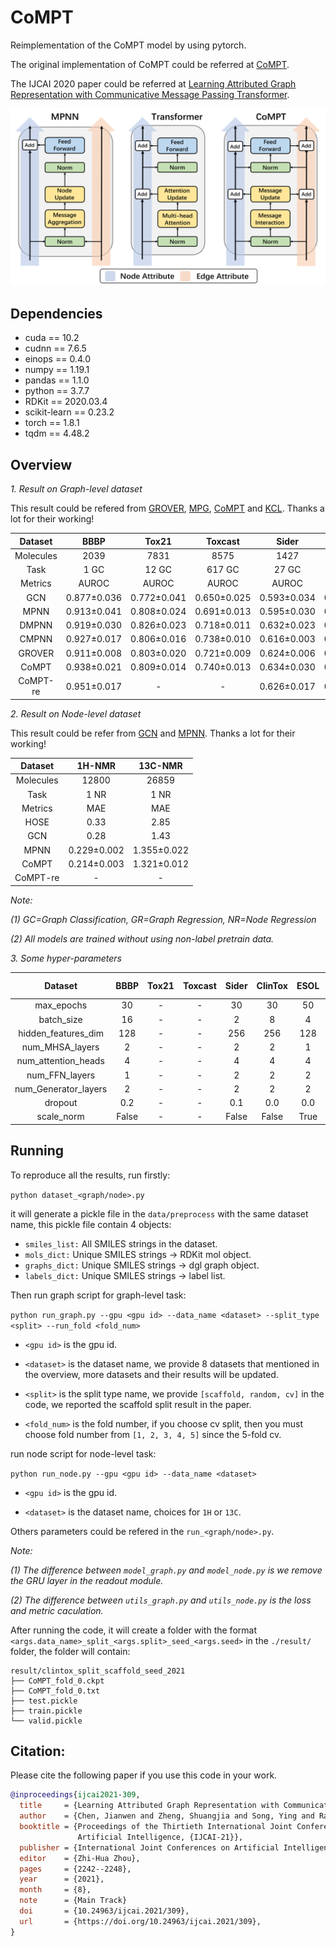 # CoMPT

Reimplementation of the CoMPT model by using pytorch.

The original implementation of CoMPT could be referred at [CoMPT](https://github.com/jcchan23/CoMPT).

The IJCAI 2020 paper could be referred at [Learning Attributed Graph Representation with Communicative Message Passing Transformer](https://www.ijcai.org/proceedings/2021/0309.pdf).

![CoMPT_framework](./framework.png)

## Dependencies
+ cuda == 10.2
+ cudnn == 7.6.5
+ einops == 0.4.0
+ numpy == 1.19.1
+ pandas == 1.1.0
+ python == 3.7.7
+ RDKit == 2020.03.4
+ scikit-learn == 0.23.2
+ torch == 1.8.1
+ tqdm == 4.48.2

## Overview

*1. Result on Graph-level dataset*

This result could be refered from [GROVER](https://arxiv.org/pdf/2007.02835.pdf), [MPG](https://arxiv.org/pdf/2012.11175.pdf),  [CoMPT](https://www.ijcai.org/proceedings/2021/0309.pdf) and [KCL](https://arxiv.org/pdf/2112.00544.pdf). Thanks a lot for their working! 

| Dataset | BBBP | Tox21 | Toxcast | Sider | ClinTox | ESOL | FreeSolv | Lipophilicity |
|:---:    |:---: |:---:  |:---:    |:---:  |:---:    |:---: |:---:     |:---:          |
|Molecules|2039  |7831   |8575     |1427   |1478     |1128  |642       |4200           |
|Task     |1 GC  |12 GC  |617 GC   |27 GC  |2 GC     |1 GR  |1 GR      |1 GR           |
|Metrics  |AUROC |AUROC  |AUROC    |AUROC  |AUROC    |RMSE  |RMSE      |RMSE           |
|GCN      |0.877±0.036|0.772±0.041|0.650±0.025|0.593±0.034|0.845±0.051|1.068±0.050|2.900±0.135|0.712±0.049|
|MPNN     |0.913±0.041|0.808±0.024|0.691±0.013|0.595±0.030|0.879±0.054|1.167±0.430|2.185±0.952|0.672±0.051|
|DMPNN    |0.919±0.030|0.826±0.023|0.718±0.011|0.632±0.023|0.897±0.040|0.980±0.258|2.177±0.914|0.653±0.046|
|CMPNN    |0.927±0.017|0.806±0.016|0.738±0.010|0.616±0.003|0.902±0.008|0.798±0.112|2.007±0.442|0.614±0.029|
|GROVER   |0.911±0.008|0.803±0.020|0.721±0.009|0.624±0.006|0.884±0.013|0.911±0.116|1.987±0.072|0.643±0.030|
|CoMPT    |0.938±0.021|0.809±0.014|0.740±0.013|0.634±0.030|0.934±0.019|0.774±0.058|1.855±0.578|0.592±0.048|
|CoMPT-re |0.951±0.017|-|-|0.626±0.017|0.904±0.021|0.832±0.147|1.948±0.471|0.616±0.019|

*2. Result on Node-level dataset*

This result could be refer from [GCN](https://jcheminf.biomedcentral.com/articles/10.1186/s13321-019-0374-3) and [MPNN](https://pubs.acs.org/doi/10.1021/acs.jcim.0c00195). Thanks a lot for their working!

| Dataset | 1H-NMR | 13C-NMR |
|:---:    |:---: |:---:  |
|Molecules|12800  |26859   |
|Task     |1 NR  |1 NR  |
|Metrics  |MAE |MAE  |
|HOSE     |0.33|2.85|
|GCN      |0.28|1.43|
|MPNN     |0.229±0.002|1.355±0.022|
|CoMPT    |0.214±0.003|1.321±0.012|
|CoMPT-re |-|-|-|

*Note:*

*(1) GC=Graph Classification, GR=Graph Regression, NR=Node Regression*

*(2) All models are trained without using non-label pretrain data.*

*3. Some hyper-parameters*

| Dataset | BBBP | Tox21 | Toxcast | Sider | ClinTox | ESOL | FreeSolv | Lipophilicity | 1H-NMR | 13C-NMR |
|:---:    |:---: |:---:  |:---:    |:---:  |:---:    |:---: |:---:     |:---:          |:---:   |:---:    |
|max_epochs|30|-|-|30|30|50|50|50|-|-|
|batch_size|16|-|-|2|8|4|4|8|-|-|
|hidden_features_dim|128|-|-|256|256|128|128|256|-|-|
|num_MHSA_layers|2|-|-|2|2|1|2|3|-|-|
|num_attention_heads|4|-|-|4|4|4|4|4|-|-|
|num_FFN_layers|1|-|-|2|2|2|2|2|-|-|
|num_Generator_layers|2|-|-|2|2|2|2|2|-|-|
|dropout|0.2|-|-|0.1|0.0|0.0|0.0|0.0|-|-|
|scale_norm|False|-|-|False|False|True|True|False|-|-|

## Running

To reproduce all the results, run firstly:

`python dataset_<graph/node>.py`

it will generate a pickle file in the `data/preprocess` with the same dataset name, this pickle file contain 4 objects:

+ `smiles_list:` All SMILES strings in the dataset.
+ `mols_dict:` Unique SMILES strings -> RDKit mol object.
+ `graphs_dict:` Unique SMILES strings -> dgl graph object.
+ `labels_dict:` Unique SMILES strings -> label list.

Then run graph script for graph-level task:

`python run_graph.py --gpu <gpu id> --data_name <dataset> --split_type <split> --run_fold <fold_num>`

+ `<gpu id>` is the gpu id.

+ `<dataset>` is the dataset name, we provide 8 datasets that mentioned in the overview, more datasets and their results will be updated.

+ `<split>` is the split type name, we provide `[scaffold, random, cv]` in the code, we reported the scaffold split result in the paper.

+ `<fold_num>` is the fold number, if you choose cv split, then you must choose fold number from `[1, 2, 3, 4, 5]` since the 5-fold cv.

run node script for node-level task:

`python run_node.py --gpu <gpu id> --data_name <dataset>`

+ `<gpu id>` is the gpu id.

+ `<dataset>` is the dataset name, choices for `1H` or `13C`.

Others parameters could be refered in the `run_<graph/node>.py`.

*Note:*

*(1) The difference between `model_graph.py` and `model_node.py` is we remove the GRU layer in the readout module.*

*(2) The difference between `utils_graph.py` and `utils_node.py` is the loss and metric caculation.* 


After running the code, it will create a folder with the format `<args.data_name>_split_<args.split>_seed_<args.seed>` in the `./result/` folder, the folder will contain:
```
result/clintox_split_scaffold_seed_2021
├── CoMPT_fold_0.ckpt
├── CoMPT_fold_0.txt
├── test.pickle
├── train.pickle
└── valid.pickle
```

## Citation:

Please cite the following paper if you use this code in your work.
```bibtex
@inproceedings{ijcai2021-309,
  title     = {Learning Attributed Graph Representation with Communicative Message Passing Transformer},
  author    = {Chen, Jianwen and Zheng, Shuangjia and Song, Ying and Rao, Jiahua and Yang, Yuedong},
  booktitle = {Proceedings of the Thirtieth International Joint Conference on
               Artificial Intelligence, {IJCAI-21}},
  publisher = {International Joint Conferences on Artificial Intelligence Organization},
  editor    = {Zhi-Hua Zhou},
  pages     = {2242--2248},
  year      = {2021},
  month     = {8},
  note      = {Main Track}
  doi       = {10.24963/ijcai.2021/309},
  url       = {https://doi.org/10.24963/ijcai.2021/309},
}
```
